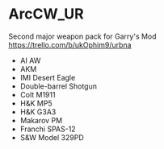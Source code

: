 # ArcCW_UR
Second major weapon pack for Garry's Mod  
https://trello.com/b/ukOphim9/urbna
- AI AW
- AKM
- IMI Desert Eagle
- Double-barrel Shotgun
- Colt M1911
- H&K MP5
- H&K G3A3
- Makarov PM
- Franchi SPAS-12
- S&W Model 329PD
